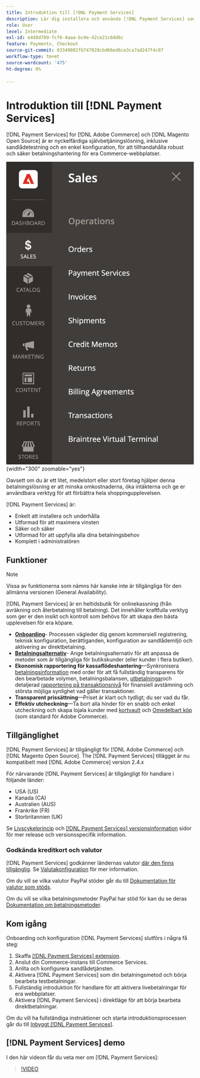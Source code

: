 ```yaml
---
title: Introduktion till [!DNL Payment Services]
description: Lär dig installera och använda [!DNL Payment Services] som en nyckelfärdig, robust och säker lösning för betalningshantering för er [!DNL Adobe Commerce] och [!DNL Magento Open Source] webbplatser.
role: User
level: Intermediate
exl-id: e4d8d789-fcf6-4aaa-bc4e-42ce21c6dd6c
feature: Payments, Checkout
source-git-commit: 03349802fb747028cbd66ed6ce3ca7ad247f4c07
workflow-type: tm+mt
source-wordcount: '475'
ht-degree: 0%

---
```


# Introduktion till [!DNL Payment Services]

[!DNL Payment Services] for [!DNL Adobe Commerce] och [!DNL Magento Open Source] är er nyckelfärdiga självbetjäningslösning, inklusive sandlådetestning och en enkel konfiguration, för att tillhandahålla robust och säker betalningshantering för era Commerce-webbplatser.

![[!DNL Payment Services] tilläggsadministratörsvy](assets/admin-view.png){width="300" zoomable="yes"}

Oavsett om du är ett litet, medelstort eller stort företag hjälper denna betalningslösning er att minska omkostnaderna, öka intäkterna och ge er användbara verktyg för att förbättra hela shoppingupplevelsen.

[!DNL Payment Services] är:

* Enkelt att installera och underhålla
* Utformad för att maximera vinsten
* Säker och säker
* Utformad för att uppfylla alla dina betalningsbehov
* Komplett i administratören

## Funktioner

>[!NOTE]
>
>Vissa av funktionerna som nämns här kanske inte är tillgängliga för den allmänna versionen (General Availability).

[!DNL Payment Services] är en heltidsbutik för onlinekassning (från avräkning och återbetalning till betalning). Det innehåller kraftfulla verktyg som ger er den insikt och kontroll som behövs för att skapa den bästa upplevelsen för era köpare.

* [**Onboarding**](onboard.md)- Processen vägleder dig genom kommersiell registrering, teknisk konfiguration, berättiganden, konfiguration av sandlådemiljö och aktivering av direktbetalning.
* [**Betalningsalternativ**](payments-options.md)- Ange betalningsalternativ för att anpassa de metoder som är tillgängliga för butikskunder (eller kunder i flera butiker).
* **Ekonomisk rapportering för kassaflödeshantering**—Synkronisera [betalningsinformation](order-payment-status.md) med order för att få fullständig transparens för den bearbetade volymen, betalningsbalansen, [utbetalningar](payouts.md)och detaljerad [rapportering på transaktionsnivå](transactions.md) för finansiell avstämning och största möjliga synlighet vad gäller transaktioner.
* **Transparent prissättning**—Priset är klart och tydligt; du ser vad du får.
* **Effektiv utcheckning**—Ta bort alla hinder för en snabb och enkel utcheckning och skapa lojala kunder med [kortvault](vaulting.md) och [Omedelbart köp](https://experienceleague.adobe.com/docs/commerce-admin/stores-sales/point-of-purchase/checkout-instant-purchase.html) (som standard för Adobe Commerce).

## Tillgänglighet

[!DNL Payment Services] är tillgängligt för [!DNL Adobe Commerce] och [!DNL Magento Open Source]. The [!DNL Payment Services] tillägget är nu kompatibelt med [!DNL Adobe Commerce] version 2.4.x

För närvarande [!DNL Payment Services] är tillgängligt för handlare i följande länder:

* USA (US)
* Kanada (CA)
* Australien (AUS)
* Frankrike (FR)
* Storbritannien (UK)

Se [Livscykelprincip](https://experienceleague.adobe.com/docs/commerce-operations/release/planning/lifecycle-policy.html) och [[!DNL Payment Services] versionsinformation](release-notes.md) sidor för mer release och versionsspecifik information.

### Godkända kreditkort och valutor

[!DNL Payment Services] godkänner ländernas valutor [där den finns tillgänglig](#availability). Se [Valutakonfiguration](https://experienceleague.adobe.com/docs/commerce-admin/stores-sales/site-store/currency/currency-configuration.html) för mer information.

Om du vill se vilka valutor PayPal stöder går du till [Dokumentation för valutor som stöds](https://developer.paypal.com/docs/reports/reference/paypal-supported-currencies/).

Om du vill se vilka betalningsmetoder PayPal har stöd för kan du se deras [Dokumentation om betalningsmetoder](https://developer.paypal.com/docs/checkout/payment-methods/).

## Kom igång

Onboarding och konfiguration [!DNL Payment Services] slutförs i några få steg:

1. Skaffa [[!DNL Payment Services] extension](install.md).
1. Anslut din Commerce-instans till Commerce Services.
1. Anlita och konfigurera sandlådetjänsten.
1. Aktivera [!DNL Payment Services] som din betalningsmetod och börja bearbeta testbetalningar.
1. Fullständig introduktion för handlare för att aktivera livebetalningar för era webbplatser.
1. Aktivera [!DNL Payment Services] i direktläge för att börja bearbeta direktbetalningar.

Om du vill ha fullständiga instruktioner och starta introduktionsprocessen går du till [Inbyggt [!DNL Payment Services]](onboard.md).

## [!DNL Payment Services] demo

I den här videon får du veta mer om [!DNL Payment Services]:

>[!VIDEO](https://video.tv.adobe.com/v/343990?quality=12)
